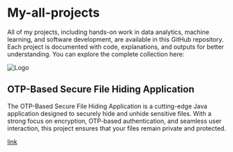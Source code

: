 
# My-all-projects

All of my projects, including hands-on work in data analytics, machine learning, and software development, are available in this GitHub repository. Each project is documented with code, explanations, and outputs for better understanding. You can explore the complete collection here:


![Logo](https://images.app.goo.gl/Y8dLiqPukyApTw7TA)


##  OTP-Based Secure File Hiding Application

The OTP-Based Secure File Hiding Application is a cutting-edge Java application designed to securely hide and unhide sensitive files. With a strong focus on encryption, OTP-based authentication, and seamless user interaction, this project ensures that your files remain private and protected.

[link](https://img.shields.io/badge/my_portfolio-000?style=for-the-badge&logo=ko-fi&logoColor=white)
